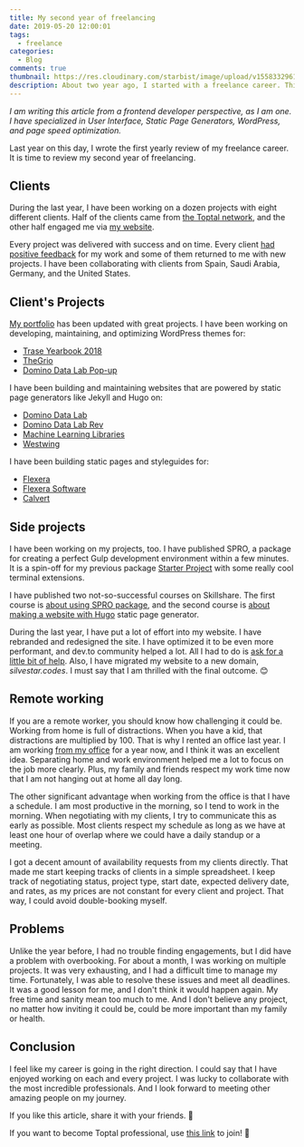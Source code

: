 ```yaml
---
title: My second year of freelancing
date: 2019-05-20 12:00:01
tags:
  - freelance
categories:
  - Blog
comments: true
thumbnail: https://res.cloudinary.com/starbist/image/upload/v1558332961/My_second_year_of_freelancing-2x_lt6prc.jpg
description: About two year ago, I started with a freelance career. This experience has changed me as a professional, but also as a person.
---
```


_I am writing this article from a frontend developer perspective, as I am one. I have specialized in User Interface, Static Page Generators, WordPress, and page speed optimization._

Last year on this day, I wrote the first yearly review of my freelance career. It is time to review my second year of freelancing.

<!--more-->

## Clients

During the last year, I have been working on a dozen projects with eight different clients. Half of the clients came from [the Toptal network], and the other half engaged me via [my website].

Every project was delivered with success and on time. Every client [had positive feedback] for my work and some of them returned to me with new projects. I have been collaborating with clients from Spain, Saudi Arabia, Germany, and the United States.

## Client's Projects

[My portfolio] has been updated with great projects. I have been working on developing, maintaining, and optimizing WordPress themes for:

- [Trase Yearbook 2018]
- [TheGrio]
- [Domino Data Lab Pop-up]

I have been building and maintaining websites that are powered by static page generators like Jekyll and Hugo on:

- [Domino Data Lab]
- [Domino Data Lab Rev]
- [Machine Learning Libraries]
- [Westwing]

I have been building static pages and styleguides for:

- [Flexera]
- [Flexera Software]
- [Calvert]

## Side projects

I have been working on my projects, too. I have published SPRO, a package for creating a perfect Gulp development environment within a few minutes. It is a spin-off for my previous package [Starter Project] with some really cool terminal extensions.

I have published two not-so-successful courses on Skillshare. The first course is [about using SPRO package], and the second course is [about making a website with Hugo] static page generator.

During the last year, I have put a lot of effort into my website. I have rebranded and redesigned the site. I have optimized it to be even more performant, and dev.to community helped a lot. All I had to do is [ask for a little bit of help]. Also, I have migrated my website to a new domain, *silvestar.codes*. I must say that I am thrilled with the final outcome. 😊

## Remote working

If you are a remote worker, you should know how challenging it could be. Working from home is full of distractions. When you have a kid, that distractions are multiplied by 100. That is why I rented an office last year. I am working [from my office] for a year now, and I think it was an excellent idea. Separating home and work environment helped me a lot to focus on the job more clearly. Plus, my family and friends respect my work time now that I am not hanging out at home all day long.

The other significant advantage when working from the office is that I have a schedule. I am most productive in the morning, so I tend to work in the morning. When negotiating with my clients, I try to communicate this as early as possible. Most clients respect my schedule as long as we have at least one hour of overlap where we could have a daily standup or a meeting.

I got a decent amount of availability requests from my clients directly. That made me start keeping tracks of clients in a simple spreadsheet. I keep track of negotiating status, project type, start date, expected delivery date, and rates, as my prices are not constant for every client and project. That way, I could avoid double-booking myself.

## Problems

Unlike the year before, I had no trouble finding engagements, but I did have a problem with overbooking. For about a month, I was working on multiple projects. It was very exhausting, and I had a difficult time to manage my time. Fortunately, I was able to resolve these issues and meet all deadlines. It was a good lesson for me, and I don't think it would happen again. My free time and sanity mean too much to me. And I don't believe any project, no matter how inviting it could be, could be more important than my family or health.

## Conclusion

I feel like my career is going in the right direction. I could say that I have enjoyed working on each and every project. I was lucky to collaborate with the most incredible professionals. And I look forward to meeting other amazing people on my journey.

If you like this article, share it with your friends. 👋

If you want to become Toptal professional, use [this link] to join! 🔗

[the Toptal network]: https://www.toptal.com/resume/silvestar-bistrovic#trust-nothing-but-brilliant-freelancers
[my website]: https://www.silvestar.codes
[had positive feedback]: http://localhost:4000/#Testimonials
[My portfolio]: /portfolio/
[Trase Yearbook 2018]: /portfolio/yearbook-trase/
[TheGrio]: /portfolio/thegrio/
[Domino Data Lab Pop-up]: /portfolio/dominodatalab-pop-up/
[Domino Data Lab]: /portfolio/dominodatalab/
[Domino Data Lab Rev]: /portfolio/dominodatalab-rev/
[Machine Learning Libraries]: /portfolio/machine-learning-libraries/
[Westwing]: /portfolio/westwing/
[Flexera Software]: /portfolio/flexerasoftware/
[Flexera]: /portfolio/flexera/
[Calvert]: /portfolio/calvert/
[Starter Project]: https://starter.silvestarbistrovic.from.hr/
[about using SPRO package]: https://skl.sh/2EcUlRt
[about making a website with Hugo]: https://skl.sh/2ILioJ8
[ask for a little bit of help]: https://dev.to/starbist/lets-make-my-website-even-better-37a5
[from my office]: /uses/
[this Link]: https://www.toptal.com/resume/silvestar-bistrovic#trust-nothing-but-brilliant-freelancers
